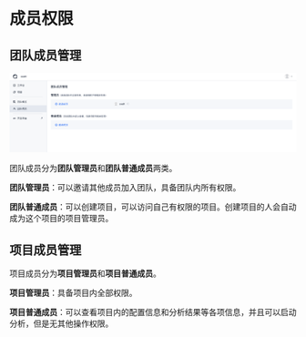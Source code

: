 # 成员权限

## 团队成员管理

![成员权限](../../../images/team_member.png)

团队成员分为**团队管理员**和**团队普通成员**两类。

**团队管理员**：可以邀请其他成员加入团队，具备团队内所有权限。

**团队普通成员**：可以创建项目，可以访问自己有权限的项目。创建项目的人会自动成为这个项目的项目管理员。

## 项目成员管理

项目成员分为**项目管理员**和**项目普通成员**。

**项目管理员**：具备项目内全部权限。

**项目普通成员**：可以查看项目内的配置信息和分析结果等各项信息，并且可以启动分析，但是无其他操作权限。
